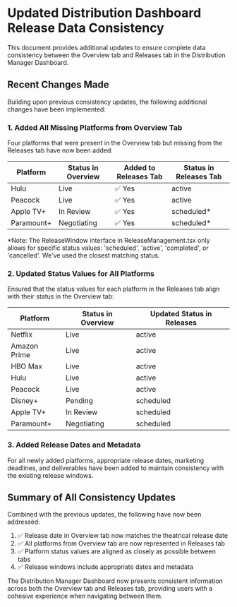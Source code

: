 # Updated Distribution Dashboard Release Data Consistency

This document provides additional updates to ensure complete data consistency between the Overview tab and Releases tab in the Distribution Manager Dashboard.

## Recent Changes Made

Building upon previous consistency updates, the following additional changes have been implemented:

### 1. Added All Missing Platforms from Overview Tab

Four platforms that were present in the Overview tab but missing from the Releases tab have now been added:

| Platform | Status in Overview | Added to Releases Tab | Status in Releases Tab |
|----------|-------------------|----------------------|------------------------|
| Hulu | Live | ✅ Yes | active |
| Peacock | Live | ✅ Yes | active |
| Apple TV+ | In Review | ✅ Yes | scheduled* |
| Paramount+ | Negotiating | ✅ Yes | scheduled* |

*Note: The ReleaseWindow interface in ReleaseManagement.tsx only allows for specific status values: 'scheduled', 'active', 'completed', or 'cancelled'. We've used the closest matching status.

### 2. Updated Status Values for All Platforms

Ensured that the status values for each platform in the Releases tab align with their status in the Overview tab:

| Platform | Status in Overview | Updated Status in Releases |
|----------|-------------------|-----------------------------|
| Netflix | Live | active |
| Amazon Prime | Live | active |
| HBO Max | Live | active |
| Hulu | Live | active |
| Peacock | Live | active |
| Disney+ | Pending | scheduled |
| Apple TV+ | In Review | scheduled |
| Paramount+ | Negotiating | scheduled |

### 3. Added Release Dates and Metadata

For all newly added platforms, appropriate release dates, marketing deadlines, and deliverables have been added to maintain consistency with the existing release windows.

## Summary of All Consistency Updates

Combined with the previous updates, the following have now been addressed:

1. ✅ Release date in Overview tab now matches the theatrical release date
2. ✅ All platforms from Overview tab are now represented in Releases tab
3. ✅ Platform status values are aligned as closely as possible between tabs
4. ✅ Release windows include appropriate dates and metadata

The Distribution Manager Dashboard now presents consistent information across both the Overview tab and Releases tab, providing users with a cohesive experience when navigating between them.